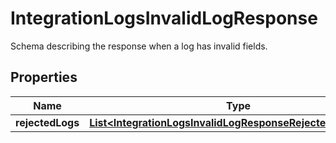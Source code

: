 

# IntegrationLogsInvalidLogResponse

Schema describing the response when a log has invalid fields.

## Properties

| Name | Type | Description | Notes |
|------------ | ------------- | ------------- | -------------|
|**rejectedLogs** | [**List&lt;IntegrationLogsInvalidLogResponseRejectedLogsInner&gt;**](IntegrationLogsInvalidLogResponseRejectedLogsInner.md) |  |  [optional] |




